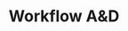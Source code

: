 ---
title: Workflow A&D
steps:
  - image: /images/architects-and-developers/workflow/step-1.jpg
    imageTitle: Rue 2
    imageCredit: IBV
    title: Architecture Modeling and Camera Composition
    description: The first approach to analyze and define each space is modeling. The most importantthing in this stage is that the client defines the relevant viewpoints, and approves the architecture according to the information provided at the beginning of the process.
    cta: Interested on working with us on something like this? Contact us.
  - image: /images/architects-and-developers/workflow/step-2.jpg
    imageTitle: Rue 2
    imageCredit: IBV
    title: Materiality and Textures
    description: Secondly, and from the preliminary monochrome images, the textures and materials proposed by the client are applied. In this way, it is possible to preview the project with a higher level of definition and realism.
    cta: Interested on working with us on something like this? Contact us.
  - image: /images/architects-and-developers/workflow/step-3.jpg
    imageTitle: Rue 2
    imageCredit: IBV
    title: Equipment and Landscape
    description: This stage is where the project comes to life. Furniture, plants, people, vehicles are added as imagined by the client. The spaces now feel inhabited.
    cta: Interested on working with us on something like this? Contact us.
  - image: /images/architects-and-developers/workflow/step-4.jpg
    imageTitle: Rue 2
    imageCredit: IBV
    title: Lightning and Complexity
    description: The final touches that add true realism to the scene are added in this stage. Lights and shadows define the volumes with greater depth.
    cta: Interested on working with us on something like this? Contact us.
  - image: /images/architects-and-developers/workflow/step-5.jpg
    imageTitle: Rue 2
    imageCredit: IBV
    title: Post-Production
    description: The process is finished by retouching specific sections which make the image as realistic as possible. Thus, the client obtains the best result which takes the project all the way from plan to reality.
    cta: Interested on working with us on something like this? Contact us.
---